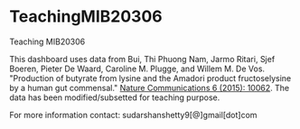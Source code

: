 # TeachingMIB20306
Teaching MIB20306   


This dashboard uses data from Bui, Thi Phuong Nam, Jarmo Ritari, Sjef Boeren, Pieter De Waard, Caroline M. Plugge, and Willem M. De Vos. "Production of butyrate from lysine and the Amadori product fructoselysine by a human gut commensal." [Nature Communications 6 (2015): 10062](https://www.nature.com/articles/ncomms10062). The data has been modified/subsetted for teaching purpose.    

For more information contact: sudarshanshetty9[@]gmail[dot]com

